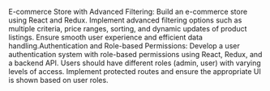E-commerce Store with Advanced Filtering: Build an e-commerce store using React and Redux. Implement advanced filtering options such as multiple criteria, price ranges, sorting, and dynamic updates of product listings. Ensure smooth user experience and efficient data handling.Authentication and Role-based Permissions: Develop a user authentication system with role-based permissions using React, Redux, and a backend API. Users should have different roles (admin, user) with varying levels of access. Implement protected routes and ensure the appropriate UI is shown based on user roles.
